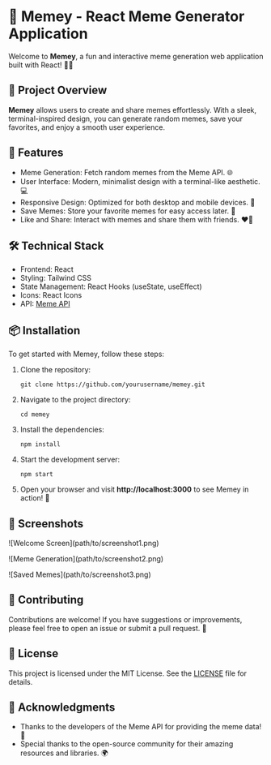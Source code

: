 <!DOCTYPE html>
<html lang="en">
<head>
    <meta charset="UTF-8">
    <meta name="viewport" content="width=device-width, initial-scale=1.0">
</head>
<body>

<h1>🎉 Memey - React Meme Generator Application</h1>

<p>Welcome to <strong>Memey</strong>, a fun and interactive meme generation web application built with React! 🎨✨</p>

<h2>📖 Project Overview</h2>
<p><strong>Memey</strong> allows users to create and share memes effortlessly. With a sleek, terminal-inspired design, you can generate random memes, save your favorites, and enjoy a smooth user experience.</p>

<h2>🚀 Features</h2>
<ul>
    <li>Meme Generation: Fetch random memes from the Meme API. 🌐</li>
    <li>User Interface: Modern, minimalist design with a terminal-like aesthetic. 💻</li>
    <li>Responsive Design: Optimized for both desktop and mobile devices. 📱</li>
    <li>Save Memes: Store your favorite memes for easy access later. 💾</li>
    <li>Like and Share: Interact with memes and share them with friends. ❤️🔗</li>
</ul>

<h2>🛠️ Technical Stack</h2>
<ul>
    <li>Frontend: React</li>
    <li>Styling: Tailwind CSS</li>
    <li>State Management: React Hooks (useState, useEffect)</li>
    <li>Icons: React Icons</li>
    <li>API: <a href="https://meme-api.com/gimme" target="_blank">Meme API</a></li>
</ul>

<h2>📦 Installation</h2>
<p>To get started with Memey, follow these steps:</p>
<ol>
    <li>Clone the repository:
        <pre><code>git clone https://github.com/yourusername/memey.git</code></pre>
    </li>
    <li>Navigate to the project directory:
        <pre><code>cd memey</code></pre>
    </li>
    <li>Install the dependencies:
        <pre><code>npm install</code></pre>
    </li>
    <li>Start the development server:
        <pre><code>npm start</code></pre>
    </li>
    <li>Open your browser and visit <strong>http://localhost:3000</strong> to see Memey in action! 🎉</li>
</ol>

<h2>📸 Screenshots</h2>
<p>![Welcome Screen](path/to/screenshot1.png)</p>
<p>![Meme Generation](path/to/screenshot2.png)</p>
<p>![Saved Memes](path/to/screenshot3.png)</p>

<h2>🤔 Contributing</h2>
<p>Contributions are welcome! If you have suggestions or improvements, please feel free to open an issue or submit a pull request. 🙌</p>

<h2>📄 License</h2>
<p>This project is licensed under the MIT License. See the <a href="LICENSE">LICENSE</a> file for details.</p>

<h2>🌟 Acknowledgments</h2>
<ul>
    <li>Thanks to the developers of the Meme API for providing the meme data! 🙏</li>
    <li>Special thanks to the open-source community for their amazing resources and libraries. 🌍</li>
</ul>

</body>
</html>